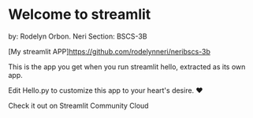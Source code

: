 # Welcome to streamlit

by: Rodelyn Orbon. Neri
Section: BSCS-3B

[My streamlit APP]https://github.com/rodelynneri/neribscs-3b

This is the app you get when you run streamlit hello, extracted as its own app.

Edit Hello.py to customize this app to your heart's desire. ❤️

Check it out on Streamlit Community Cloud
